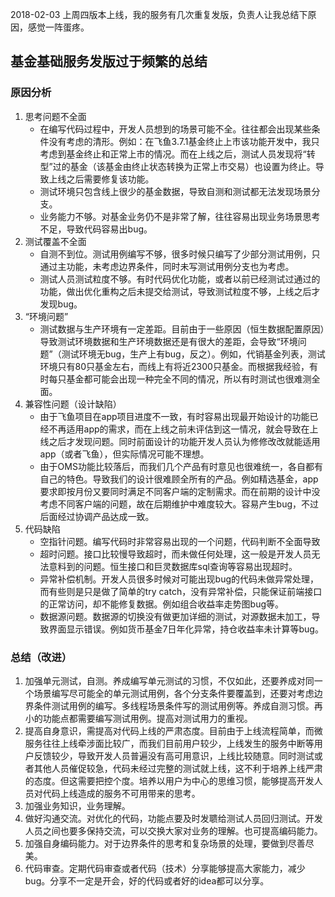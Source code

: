 2018-02-03 上周四版本上线，我的服务有几次重复发版，负责人让我总结下原因，感觉一阵蛋疼。

## 基金基础服务发版过于频繁的总结

### 原因分析
1. 思考问题不全面
    * 在编写代码过程中，开发人员想到的场景可能不全。往往都会出现某些条件没有考虑的清形。例如：在飞鱼3.7.1基金终止上市该功能开发中，我只考虑到基金终止和正常上市的情况。而在上线之后，测试人员发现将“转型”过的基金（该基金由终止状态转换为正常上市交易）也设置为终止。导致上线之后需要修复该功能。
    * 测试环境只包含线上很少的基金数据，导致自测和测试都无法发现场景分支。
    * 业务能力不够。对基金业务仍不是非常了解，往往容易出现业务场景思考不足，导致代码容易出bug。
2. 测试覆盖不全面
    * 自测不到位。测试用例编写不够，很多时候只编写了少部分测试用例，只通过主功能，未考虑边界条件，同时未写测试用例分支也为考虑。
    * 测试人员测试粒度不够。有时代码优化功能，或者以前已经测试过通过的功能，做出优化重构之后未提交给测试，导致测试粒度不够，上线之后才发现bug。
3. “环境问题”
    * 测试数据与生产环境有一定差距。目前由于一些原因（恒生数据配置原因）导致测试环境数据和生产环境数据还是有很大的差距，会导致“环境问题”（测试环境无bug，生产上有bug，反之）。例如，代销基金列表，测试环境只有80只基金左右，而线上有将近2300只基金。而根据我经验，有时每只基金都可能会出现一种完全不同的情况，所以有时测试也很难测全面。
4. 兼容性问题（设计缺陷）
    * 由于飞鱼项目在app项目进度不一致，有时容易出现最开始设计的功能已经不再适用app的需求，而在上线之前未评估到这一情况，就会导致在上线之后才发现问题。同时前面设计的功能开发人员认为修修改改就能适用app（或者飞鱼），但实际情况可能不理想。
    * 由于OMS功能比较落后，而我们几个产品有时意见也很难统一，各自都有自己的特色。导致我们的设计很难顾全所有的产品。例如精选基金，app要求即按月份又要同时满足不同客户端的定制需求。而在前期的设计中没考虑不同客户端的问题，故在后期维护中难度较大。容易产生bug，不过后面经过协调产品达成一致。
5. 代码缺陷
    * 空指针问题。编写代码时非常容易出现的一个问题，代码判断不全面导致
    * 超时问题。接口比较慢导致超时，而未做任何处理，这一般是开发人员无法意料到的问题。恒生接口和巨灵数据库sql查询等容易出现超时。
    * 异常补偿机制。开发人员很多时候对可能出现bug的代码未做异常处理，而有些则是只是做了简单的try catch，没有异常补偿，只能保证前端接口的正常访问，却不能修复数据。例如组合收益率走势图bug等。
    * 数据源问题。数据源的切换没有做更加详细的测试，对源数据未加工，导致界面显示错误。例如货币基金7日年化异常，持仓收益率未计算等bug。

### 总结（改进）
1. 加强单元测试，自测。养成编写单元测试的习惯，不仅如此，还要养成对同一个场景编写尽可能全的单元测试用例，各个分支条件要覆盖到，还要对考虑边界条件测试用例的编写。多线程场景条件写的测试用例等。养成自测习惯。再小的功能点都需要编写测试用例。提高对测试用力的重视。
2. 提高自身意识，需提高对代码上线的严肃态度。目前由于上线流程简单，而微服务往往上线牵涉面比较广，而我们目前用户较少，上线发生的服务中断等用户反馈较少，导致开发人员普遍没有高可用意识，上线比较随意。同时测试或者其他人员催促较急，代码未经过完整的测试就上线，这不利于培养上线严肃的态度。但这需要把控个度。培养以用户为中心的思维习惯，能够提高开发人员对代码上线造成的服务不可用带来的思考。
3. 加强业务知识，业务理解。
4. 做好沟通交流。对优化的代码，功能点要及时发聩给测试人员回归测试。开发人员之间也要多保持交流，可以交换大家对业务的理解。也可提高编码能力。
5. 加强自身编码能力。对于边界条件的思考和复杂场景的处理，要做到尽善尽美。
6. 代码审查。定期代码审查或者代码（技术）分享能够提高大家能力，减少bug。分享不一定是开会，好的代码或者好的idea都可以分享。

